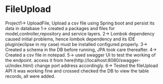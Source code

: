 # FileUpload
Project1-> UploadFile, Upload a csv file using Spring boot and persist its data in database
1-> created a packages and files for model,controller,repository and service layers.
2-> Lombok dependency caused initial problems, hence lombok dependency and its IDE plugin(eclipse in my case) must be installed configured properly.
3-> Created a schema in the DB before running, JPA took care thereafter.
4-> Created a csv file in notepad.
5-> used swagger UI to test the working of the endpoint.
access it from here(http://localhost:8080/swagger-ui/index.html) change port address accordingly.
6-> Tested the fileUpload API it was working fine and crossed checked the DB to view the table records, all were added.
